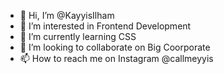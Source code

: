- 👋 Hi, I’m @KayyisIlham
- 👀 I’m interested in Frontend Development
- 🌱 I’m currently learning CSS
- 💞️ I’m looking to collaborate on Big Coorporate
- 📫 How to reach me on Instagram @callmeyyis

<!---
KayyisIlham/KayyisIlham is a ✨ special ✨ repository because its `README.md` (this file) appears on your GitHub profile.
You can click the Preview link to take a look at your changes.
--->
